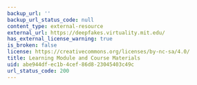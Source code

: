 ```yaml
---
backup_url: ''
backup_url_status_code: null
content_type: external-resource
external_url: https://deepfakes.virtuality.mit.edu/
has_external_license_warning: true
is_broken: false
license: https://creativecommons.org/licenses/by-nc-sa/4.0/
title: Learning Module and Course Materials
uid: abe944df-ec1b-4cef-86d8-23045403c49c
url_status_code: 200
---
```

